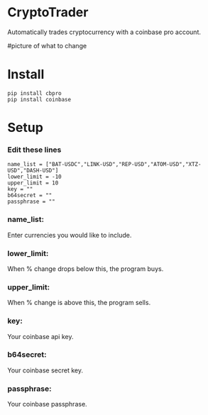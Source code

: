 # CryptoTrader
Automatically trades cryptocurrency with a coinbase pro account.

#picture of what to change
# Install
`pip install cbpro`  
`pip install coinbase`  

# Setup
### Edit these lines
`name_list = ["BAT-USDC","LINK-USD","REP-USD","ATOM-USD","XTZ-USD","DASH-USD"] `  
`lower_limit = -10  `  
`upper_limit = 10  `  
`key = ""  `  
`b64secret = ""  `  
`passphrase = ""  `    
  
  ### name_list: 
  Enter currencies you would like to include.  
  ### lower_limit: 
  When % change drops below this, the program buys.
  ### upper_limit: 
  When % change is above this, the program sells.  
  ### key: 
  Your coinbase api key.  
  ### b64secret: 
  Your coinbase secret key.  
  ### passphrase: 
  Your coinbase passphrase.  
